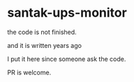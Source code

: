 # santak-ups-monitor

the code is not finished.

and it is written years ago

I put it here since someone ask the code.

PR is welcome.

